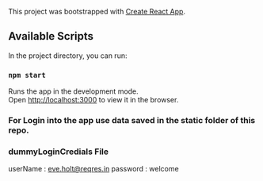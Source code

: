 This project was bootstrapped with [Create React App](https://github.com/facebook/create-react-app).

## Available Scripts

In the project directory, you can run:

### `npm start`

Runs the app in the development mode.<br />
Open [http://localhost:3000](http://localhost:3000) to view it in the browser.

### For Login into the app use data saved in the static folder of this repo.

### dummyLoginCredials File

userName : eve.holt@reqres.in
password : welcome
